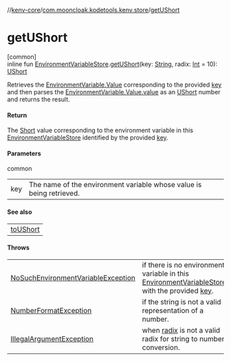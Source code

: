 //[kenv-core](../../index.md)/[com.mooncloak.kodetools.kenv.store](index.md)/[getUShort](get-u-short.md)

# getUShort

[common]\
inline fun [EnvironmentVariableStore](-environment-variable-store/index.md).[getUShort](get-u-short.md)(key: [String](https://kotlinlang.org/api/latest/jvm/stdlib/kotlin/-string/index.html), radix: [Int](https://kotlinlang.org/api/latest/jvm/stdlib/kotlin/-int/index.html) = 10): [UShort](https://kotlinlang.org/api/latest/jvm/stdlib/kotlin/-u-short/index.html)

Retrieves the [EnvironmentVariable.Value](../com.mooncloak.kodetools.kenv/-environment-variable/-value/index.md) corresponding to the provided [key](get-u-short.md) and then parses the [EnvironmentVariable.Value.value](https://kotlinlang.org/api/latest/jvm/stdlib/kotlin/-string/index.html) as an [UShort](https://kotlinlang.org/api/latest/jvm/stdlib/kotlin/-u-short/index.html) number and returns the result.

#### Return

The [Short](https://kotlinlang.org/api/latest/jvm/stdlib/kotlin/-short/index.html) value corresponding to the environment variable in this [EnvironmentVariableStore](-environment-variable-store/index.md) identified by the provided [key](get-u-short.md).

#### Parameters

common

| | |
|---|---|
| key | The name of the environment variable whose value is being retrieved. |

#### See also

| |
|---|
| [toUShort](https://kotlinlang.org/api/latest/jvm/stdlib/kotlin.text/index.html) |

#### Throws

| | |
|---|---|
| [NoSuchEnvironmentVariableException](../com.mooncloak.kodetools.kenv.exception/-no-such-environment-variable-exception/index.md) | if there is no environment variable in this [EnvironmentVariableStore](-environment-variable-store/index.md) with the provided [key](get-u-short.md). |
| [NumberFormatException](https://kotlinlang.org/api/latest/jvm/stdlib/kotlin/-number-format-exception/index.html) | if the string is not a valid representation of a number. |
| [IllegalArgumentException](https://kotlinlang.org/api/latest/jvm/stdlib/kotlin/-illegal-argument-exception/index.html) | when [radix](get-u-short.md) is not a valid radix for string to number conversion. |
